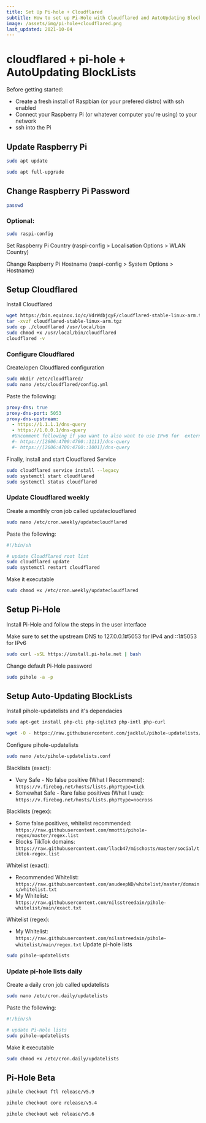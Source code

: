 ```yaml
---
title: Set Up Pi-hole + Cloudflared
subtitle: How to set up Pi-Hole with Cloudflared and AutoUpdating Blocklists
image: /assets/img/pi-hole+cloudflared.png
last_updated: 2021-10-04
---
```


# cloudflared + pi-hole + AutoUpdating BlockLists
Before getting started:
- Create a fresh install of Raspbian (or your prefered distro) with ssh enabled
- Connect your Raspberry Pi (or whatever computer you're using) to your network
- ssh into the Pi

## Update Raspberry Pi
```bash
sudo apt update
```

```bash
sudo apt full-upgrade
```

## Change Raspberry Pi Password
```bash
passwd
```

### Optional:
```bash
sudo raspi-config
```

Set Raspberry Pi Country (raspi-config > Localisation Options > WLAN Country)

Change Raspberry Pi Hostname (raspi-config > System Options > Hostname)

## Setup Cloudflared
Install Cloudflared
```bash
wget https://bin.equinox.io/c/VdrWdbjqyF/cloudflared-stable-linux-arm.tgz
tar -xvzf cloudflared-stable-linux-arm.tgz
sudo cp ./cloudflared /usr/local/bin
sudo chmod +x /usr/local/bin/cloudflared
cloudflared -v
```

### Configure Cloudflared
Create/open Cloudflared configuration
```bash
sudo mkdir /etc/cloudflared/
sudo nano /etc/cloudflared/config.yml
```

Paste the following:
```yml
proxy-dns: true
proxy-dns-port: 5053
proxy-dns-upstream:
  - https://1.1.1.1/dns-query
  - https://1.0.0.1/dns-query
  #Uncomment following if you want to also want to use IPv6 for  external DOH lookups
  #- https://[2606:4700:4700::1111]/dns-query
  #- https://[2606:4700:4700::1001]/dns-query
```

Finally, install and start Cloudflared Service
```bash
sudo cloudflared service install --legacy
sudo systemctl start cloudflared
sudo systemctl status cloudflared
```

### Update Cloudflared weekly
Create a monthly cron job called updatecloudflared
```bash
sudo nano /etc/cron.weekly/updatecloudflared
```

Paste the following:
```bash
#!/bin/sh

# update Cloudflared root list
sudo cloudflared update
sudo systemctl restart cloudflared
```

Make it executable
```bash
sudo chmod +x /etc/cron.weekly/updatecloudflared
```

## Setup Pi-Hole
Install Pi-Hole and follow the steps in the user interface

Make sure to set the upstream DNS to 127.0.0.1#5053 for IPv4 and ::1#5053 for IPv6
```bash
sudo curl -sSL https://install.pi-hole.net | bash
```

Change default Pi-Hole password
```bash
sudo pihole -a -p
```

## Setup Auto-Updating BlockLists
Install pihole-updatelists and it's dependacies
```bash
sudo apt-get install php-cli php-sqlite3 php-intl php-curl
```

```bash
wget -O - https://raw.githubusercontent.com/jacklul/pihole-updatelists/master/install.sh | sudo bash
```

Configure pihole-updatelists
```bash
sudo nano /etc/pihole-updatelists.conf
```

Blacklists (exact):
- Very Safe - No false positive (What I Recommend): `https://v.firebog.net/hosts/lists.php?type=tick`
- Somewhat Safe - Rare false positives (What I use): `https://v.firebog.net/hosts/lists.php?type=nocross`

Blacklists (regex):
- Some false positives, whitelist recommended: `https://raw.githubusercontent.com/mmotti/pihole-regex/master/regex.list`
- Blocks TikTok domains: `https://raw.githubusercontent.com/llacb47/mischosts/master/social/tiktok-regex.list`

Whitelist (exact):
- Recommended Whitelist: `https://raw.githubusercontent.com/anudeepND/whitelist/master/domains/whitelist.txt`
- My Whitelist:
`https://raw.githubusercontent.com/nilsstreedain/pihole-whitelist/main/exact.txt`

Whitelist (regex):
- My Whitelist:
`https://raw.githubusercontent.com/nilsstreedain/pihole-whitelist/main/regex.txt`
Update pi-hole lists

```bash
sudo pihole-updatelists
```

### Update pi-hole lists daily
Create a daily cron job called updatelists
```bash
sudo nano /etc/cron.daily/updatelists
```

Paste the following:
```bash
#!/bin/sh

# update Pi-Hole lists
sudo pihole-updatelists
```

Make it executable
```bash
sudo chmod +x /etc/cron.daily/updatelists
```

## Pi-Hole Beta
```bash
pihole checkout ftl release/v5.9
```

```bash
pihole checkout core release/v5.4
```

```bash
pihole checkout web release/v5.6
```

<!-- ### Update pi-hole itself weekly (Not Recommended)

Create a weekly cron job called updatepihole

```bash
sudo nano /etc/cron.weekly/updatepihole
```

Paste the following:

```bash
#!/bin/sh

# update Pi-Hole
pihole -up
```

Make it executable

```bash
sudo chmod +x /etc/cron.weekly/updatepihole
```
-->
